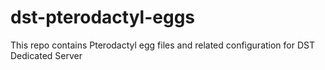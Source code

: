 # dst-pterodactyl-eggs
This repo contains Pterodactyl egg files and related configuration for DST Dedicated Server
